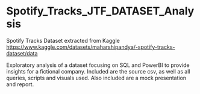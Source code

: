 # Spotify_Tracks_JTF_DATASET_Analysis

Spotify Tracks Dataset extracted from Kaggle
https://www.kaggle.com/datasets/maharshipandya/-spotify-tracks-dataset/data

Exploratory analysis of a dataset focusing on SQL and PowerBI to provide insights for a fictional company.
Included are the source csv, as well as all queries, scripts and visuals used.
Also included are a mock presentation and report.

